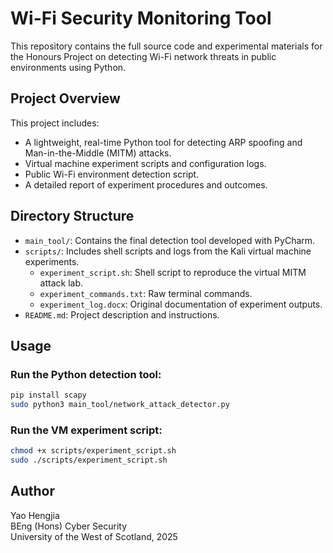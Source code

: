 # Wi-Fi Security Monitoring Tool

This repository contains the full source code and experimental materials for the Honours Project on detecting Wi-Fi network threats in public environments using Python.

## Project Overview

This project includes:
- A lightweight, real-time Python tool for detecting ARP spoofing and Man-in-the-Middle (MITM) attacks.
- Virtual machine experiment scripts and configuration logs.
- Public Wi-Fi environment detection script.
- A detailed report of experiment procedures and outcomes.

## Directory Structure

- `main_tool/`: Contains the final detection tool developed with PyCharm.
- `scripts/`: Includes shell scripts and logs from the Kali virtual machine experiments.
  - `experiment_script.sh`: Shell script to reproduce the virtual MITM attack lab.
  - `experiment_commands.txt`: Raw terminal commands.
  - `experiment_log.docx`: Original documentation of experiment outputs.
- `README.md`: Project description and instructions.

## Usage

### Run the Python detection tool:
```bash
pip install scapy
sudo python3 main_tool/network_attack_detector.py
```

### Run the VM experiment script:
```bash
chmod +x scripts/experiment_script.sh
sudo ./scripts/experiment_script.sh
```

## Author

Yao Hengjia  
BEng (Hons) Cyber Security  
University of the West of Scotland, 2025

